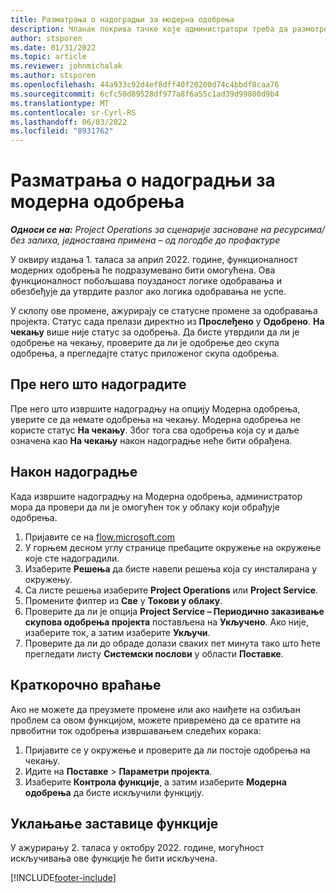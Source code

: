 ```yaml
---
title: Разматрања о надоградњи за модерна одобрења
description: Чланак покрива тачке које администратори треба да размотре када омогућавају функционалност модерних одобрења.
author: stsporen
ms.date: 01/31/2022
ms.topic: article
ms.reviewer: johnmichalak
ms.author: stsporen
ms.openlocfilehash: 44a933c92d4ef8dff40f20200d74c4bbdf8caa76
ms.sourcegitcommit: 6cfc50d89528df977a8f6a55c1ad39d99800d9b4
ms.translationtype: MT
ms.contentlocale: sr-Cyrl-RS
ms.lasthandoff: 06/03/2022
ms.locfileid: "8931762"
---
```

# <a name="upgrade-considerations-for-modern-approvals"></a>Разматрања о надоградњи за модерна одобрења 

_**Односи се на:** Project Operations за сценарије засноване на ресурсима/без залиха, једноставна примена – од погодбе до профактуре_

У оквиру издања 1. таласа за април 2022. године, функционалност модерних одобрења ће подразумевано бити омогућена. Ова функционалност побољшава поузданост логике одобравања и обезбеђује да утврдите разлог ако логика одобравања не успе.

У склопу ове промене, ажурирају се статусне промене за одобравања пројекта. Статус сада прелази директно из **Прослеђено** у **Одобрено**. **На чекању** више није статус за одобрења. Да бисте утврдили да ли је одобрење на чекању, проверите да ли је одобрење део скупа одобрења, а прегледајте статус приложеног скупа одобрења.

## <a name="before-you-upgrade"></a>Пре него што надоградите

Пре него што извршите надоградњу на опцију Модерна одобрења, уверите се да немате одобрења на чекању. Модерна одобрења не користе статус **На чекању**. Због тога сва одобрења која су и даље означена као **На чекању** након надоградње неће бити обрађена.

## <a name="after-you-upgrade"></a>Након надоградње

Када извршите надоградњу на Модерна одобрења, администратор мора да провери да ли је омогућен ток у облаку који обрађује одобрења.

1. Пријавите се на [flow.microsoft.com](https://flow.microsoft.com)
2. У горњем десном углу странице пребаците окружење на окружење које сте надоградили.
3. Изаберите **Решења** да бисте навели решења која су инсталирана у окружењу.
4. Са листе решења изаберите **Project Operations** или **Project Service**.
5. Промените филтер из **Све** у **Токови у облаку**.
6. Проверите да ли је опција **Project Service – Периодично заказивање скупова одобрења пројекта** постављена на **Укључено**. Ако није, изаберите ток, а затим изаберите **Укључи**.
7. Проверите да ли до обраде долази сваких пет минута тако што ћете прегледати листу **Системски послови** у области **Поставке**.

## <a name="short-term-rollback"></a>Краткорочно враћање

Ако не можете да преузмете промене или ако наиђете на озбиљан проблем са овом функцијом, можете привремено да се вратите на првобитни ток одобрења извршавањем следећих корака:
1. Пријавите се у окружење и проверите да ли постоје одобрења на чекању.
2. Идите на **Поставке** > **Параметри пројекта**.
3. Изаберите **Контрола функције**, а затим изаберите **Модерна одобрења** да бисте искључили функцију.

## <a name="removing-the-feature-flag"></a>Уклањање заставице функције

У ажурирању 2. таласа у октобру 2022. године, могућност искључивања ове функције ће бити искључена.

[!INCLUDE[footer-include](../includes/footer-banner.md)]
